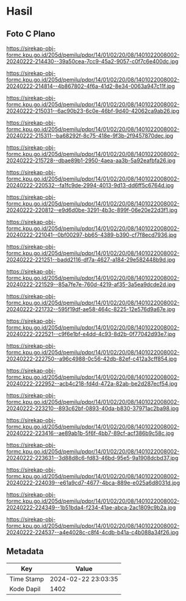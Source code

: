 # Hasil

## Foto C Plano

https://sirekap-obj-formc.kpu.go.id/205d/pemilu/pdpr/14/01/02/20/08/1401022008002-20240222-214430--39a50cea-7cc9-45a2-9057-c0f7c6e400dc.jpg

https://sirekap-obj-formc.kpu.go.id/205d/pemilu/pdpr/14/01/02/20/08/1401022008002-20240222-214814--4b867802-4f6a-41d2-8e34-0063a947c11f.jpg

https://sirekap-obj-formc.kpu.go.id/205d/pemilu/pdpr/14/01/02/20/08/1401022008002-20240222-215031--6ac90b23-6c0e-46bf-9d40-42062ca9ab26.jpg

https://sirekap-obj-formc.kpu.go.id/205d/pemilu/pdpr/14/01/02/20/08/1401022008002-20240222-215311--ba68292f-8c75-418e-9f3b-2f9457870dec.jpg

https://sirekap-obj-formc.kpu.go.id/205d/pemilu/pdpr/14/01/02/20/08/1401022008002-20240222-215728--dbae89b1-2950-4aea-aa3b-5a92eafbfa26.jpg

https://sirekap-obj-formc.kpu.go.id/205d/pemilu/pdpr/14/01/02/20/08/1401022008002-20240222-220532--fa1fc9de-2994-4013-9d13-dd6ff5c6764d.jpg

https://sirekap-obj-formc.kpu.go.id/205d/pemilu/pdpr/14/01/02/20/08/1401022008002-20240222-220812--e9d6d0be-3291-4b3c-899f-06e20e22d3f1.jpg

https://sirekap-obj-formc.kpu.go.id/205d/pemilu/pdpr/14/01/02/20/08/1401022008002-20240222-221041--0bf00297-bb65-4389-b390-cf7f8ecd7936.jpg

https://sirekap-obj-formc.kpu.go.id/205d/pemilu/pdpr/14/01/02/20/08/1401022008002-20240222-221251--badd2116-df7a-4627-a184-29e582448b9d.jpg

https://sirekap-obj-formc.kpu.go.id/205d/pemilu/pdpr/14/01/02/20/08/1401022008002-20240222-221529--85a7fe7e-760d-4219-af35-3a5ea9dcde2d.jpg

https://sirekap-obj-formc.kpu.go.id/205d/pemilu/pdpr/14/01/02/20/08/1401022008002-20240222-221732--595f19df-ae58-464c-8225-12e576d9a67e.jpg

https://sirekap-obj-formc.kpu.go.id/205d/pemilu/pdpr/14/01/02/20/08/1401022008002-20240222-222521--c9f6e1bf-e4dd-4c93-8d2b-0f77042d93e7.jpg

https://sirekap-obj-formc.kpu.go.id/205d/pemilu/pdpr/14/01/02/20/08/1401022008002-20240222-222750--a96c4988-0c56-42db-82ef-c412a3cff854.jpg

https://sirekap-obj-formc.kpu.go.id/205d/pemilu/pdpr/14/01/02/20/08/1401022008002-20240222-222952--acb4c218-fd4d-472a-82ab-be2d287ecf54.jpg

https://sirekap-obj-formc.kpu.go.id/205d/pemilu/pdpr/14/01/02/20/08/1401022008002-20240222-223210--893c62bf-0893-40da-b830-37971ac2ba98.jpg

https://sirekap-obj-formc.kpu.go.id/205d/pemilu/pdpr/14/01/02/20/08/1401022008002-20240222-223416--ae89ab1b-5f6f-4bb7-89cf-acf386b9c58c.jpg

https://sirekap-obj-formc.kpu.go.id/205d/pemilu/pdpr/14/01/02/20/08/1401022008002-20240222-223631--3d88d8c6-fd83-46bd-95e5-9a1908dcbd37.jpg

https://sirekap-obj-formc.kpu.go.id/205d/pemilu/pdpr/14/01/02/20/08/1401022008002-20240222-224039--e61a9cd7-4677-4bca-889e-e025a6d8031d.jpg

https://sirekap-obj-formc.kpu.go.id/205d/pemilu/pdpr/14/01/02/20/08/1401022008002-20240222-224349--1b51bda4-f234-41ae-abca-2ac1809c9b2a.jpg

https://sirekap-obj-formc.kpu.go.id/205d/pemilu/pdpr/14/01/02/20/08/1401022008002-20240222-224537--a4e4028c-c8f4-4cdb-b41a-c4b088a34f26.jpg


## Metadata

| Key        | Value               |
| ---------- | ------------------- |
| Time Stamp | 2024-02-22 23:03:35 |
| Kode Dapil | 1402                |



